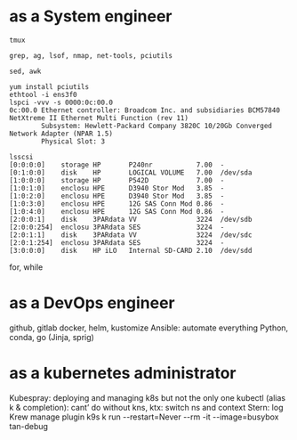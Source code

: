 # as a System engineer
```
tmux
``` 

```
grep, ag, lsof, nmap, net-tools, pciutils
``` 

```
sed, awk
``` 

```
yum install pciutils
ethtool -i ens3f0 
lspci -vvv -s 0000:0c:00.0
0c:00.0 Ethernet controller: Broadcom Inc. and subsidiaries BCM57840 NetXtreme II Ethernet Multi Function (rev 11)
        Subsystem: Hewlett-Packard Company 3820C 10/20Gb Converged Network Adapter (NPAR 1.5)
        Physical Slot: 3

lsscsi
[0:0:0:0]    storage HP       P240nr           7.00  -
[0:1:0:0]    disk    HP       LOGICAL VOLUME   7.00  /dev/sda
[1:0:0:0]    storage HP       P542D            7.00  -
[1:0:1:0]    enclosu HPE      D3940 Stor Mod   3.85  -
[1:0:2:0]    enclosu HPE      D3940 Stor Mod   3.85  -
[1:0:3:0]    enclosu HPE      12G SAS Conn Mod 0.86  -
[1:0:4:0]    enclosu HPE      12G SAS Conn Mod 0.86  -
[2:0:0:1]    disk    3PARdata VV               3224  /dev/sdb
[2:0:0:254]  enclosu 3PARdata SES              3224  -
[2:0:1:1]    disk    3PARdata VV               3224  /dev/sdc
[2:0:1:254]  enclosu 3PARdata SES              3224  -
[3:0:0:0]    disk    HP iLO   Internal SD-CARD 2.10  /dev/sdd

``` 


 for, while

# as a DevOps engineer
github, gitlab
docker, helm, kustomize
Ansible: automate everything
Python, conda, go (Jinja, sprig)

# as a kubernetes administrator
Kubespray: deploying and managing k8s but not the only one
kubectl (alias k & completion): cant’ do without
kns, ktx: switch ns and context
Stern: log
Krew manage plugin
k9s
k run --restart=Never --rm -it --image=busybox tan-debug
